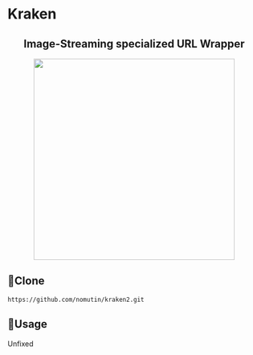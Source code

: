 # Kraken
<h2 align="center">Image-Streaming specialized URL Wrapper </h2>
<p align="center">
  <a href="icon"><img src="https://user-images.githubusercontent.com/48053582/73766886-09ac5700-47ba-11ea-8a18-1d4690b5d363.jpg" width="400px;" /></a>
</p>


## 🐙Clone
~~~
https://github.com/nomutin/kraken2.git
~~~

## 🦑Usage
Unfixed